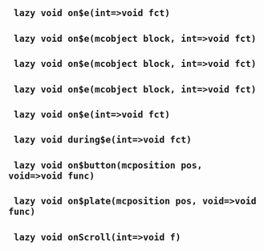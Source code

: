 ## ` lazy void on$e(int=>void fct)`


## ` lazy void on$e(mcobject block, int=>void fct)`


## ` lazy void on$e(mcobject block, int=>void fct)`


## ` lazy void on$e(mcobject block, int=>void fct)`


## ` lazy void on$e(int=>void fct)`


## ` lazy void during$e(int=>void fct)`


## ` lazy void on$button(mcposition pos, void=>void func)`


## ` lazy void on$plate(mcposition pos, void=>void func)`


## ` lazy void onScroll(int=>void f)`



